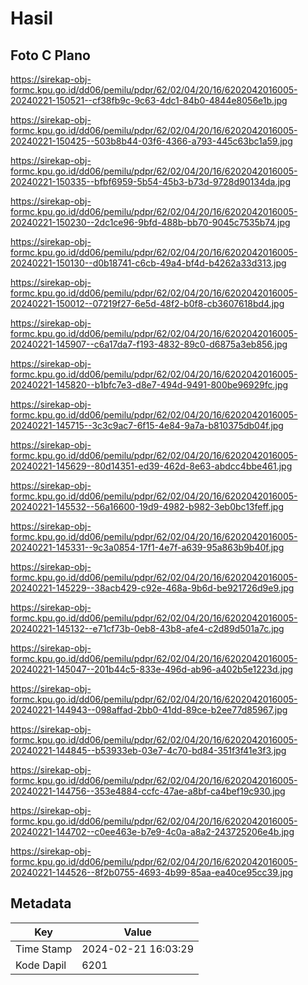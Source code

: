 # Hasil

## Foto C Plano

https://sirekap-obj-formc.kpu.go.id/dd06/pemilu/pdpr/62/02/04/20/16/6202042016005-20240221-150521--cf38fb9c-9c63-4dc1-84b0-4844e8056e1b.jpg

https://sirekap-obj-formc.kpu.go.id/dd06/pemilu/pdpr/62/02/04/20/16/6202042016005-20240221-150425--503b8b44-03f6-4366-a793-445c63bc1a59.jpg

https://sirekap-obj-formc.kpu.go.id/dd06/pemilu/pdpr/62/02/04/20/16/6202042016005-20240221-150335--bfbf6959-5b54-45b3-b73d-9728d90134da.jpg

https://sirekap-obj-formc.kpu.go.id/dd06/pemilu/pdpr/62/02/04/20/16/6202042016005-20240221-150230--2dc1ce96-9bfd-488b-bb70-9045c7535b74.jpg

https://sirekap-obj-formc.kpu.go.id/dd06/pemilu/pdpr/62/02/04/20/16/6202042016005-20240221-150130--d0b18741-c6cb-49a4-bf4d-b4262a33d313.jpg

https://sirekap-obj-formc.kpu.go.id/dd06/pemilu/pdpr/62/02/04/20/16/6202042016005-20240221-150012--07219f27-6e5d-48f2-b0f8-cb3607618bd4.jpg

https://sirekap-obj-formc.kpu.go.id/dd06/pemilu/pdpr/62/02/04/20/16/6202042016005-20240221-145907--c6a17da7-f193-4832-89c0-d6875a3eb856.jpg

https://sirekap-obj-formc.kpu.go.id/dd06/pemilu/pdpr/62/02/04/20/16/6202042016005-20240221-145820--b1bfc7e3-d8e7-494d-9491-800be96929fc.jpg

https://sirekap-obj-formc.kpu.go.id/dd06/pemilu/pdpr/62/02/04/20/16/6202042016005-20240221-145715--3c3c9ac7-6f15-4e84-9a7a-b810375db04f.jpg

https://sirekap-obj-formc.kpu.go.id/dd06/pemilu/pdpr/62/02/04/20/16/6202042016005-20240221-145629--80d14351-ed39-462d-8e63-abdcc4bbe461.jpg

https://sirekap-obj-formc.kpu.go.id/dd06/pemilu/pdpr/62/02/04/20/16/6202042016005-20240221-145532--56a16600-19d9-4982-b982-3eb0bc13feff.jpg

https://sirekap-obj-formc.kpu.go.id/dd06/pemilu/pdpr/62/02/04/20/16/6202042016005-20240221-145331--9c3a0854-17f1-4e7f-a639-95a863b9b40f.jpg

https://sirekap-obj-formc.kpu.go.id/dd06/pemilu/pdpr/62/02/04/20/16/6202042016005-20240221-145229--38acb429-c92e-468a-9b6d-be921726d9e9.jpg

https://sirekap-obj-formc.kpu.go.id/dd06/pemilu/pdpr/62/02/04/20/16/6202042016005-20240221-145132--e71cf73b-0eb8-43b8-afe4-c2d89d501a7c.jpg

https://sirekap-obj-formc.kpu.go.id/dd06/pemilu/pdpr/62/02/04/20/16/6202042016005-20240221-145047--201b44c5-833e-496d-ab96-a402b5e1223d.jpg

https://sirekap-obj-formc.kpu.go.id/dd06/pemilu/pdpr/62/02/04/20/16/6202042016005-20240221-144943--098affad-2bb0-41dd-89ce-b2ee77d85967.jpg

https://sirekap-obj-formc.kpu.go.id/dd06/pemilu/pdpr/62/02/04/20/16/6202042016005-20240221-144845--b53933eb-03e7-4c70-bd84-351f3f41e3f3.jpg

https://sirekap-obj-formc.kpu.go.id/dd06/pemilu/pdpr/62/02/04/20/16/6202042016005-20240221-144756--353e4884-ccfc-47ae-a8bf-ca4bef19c930.jpg

https://sirekap-obj-formc.kpu.go.id/dd06/pemilu/pdpr/62/02/04/20/16/6202042016005-20240221-144702--c0ee463e-b7e9-4c0a-a8a2-243725206e4b.jpg

https://sirekap-obj-formc.kpu.go.id/dd06/pemilu/pdpr/62/02/04/20/16/6202042016005-20240221-144526--8f2b0755-4693-4b99-85aa-ea40ce95cc39.jpg


## Metadata

| Key        | Value               |
| ---------- | ------------------- |
| Time Stamp | 2024-02-21 16:03:29 |
| Kode Dapil | 6201                |



